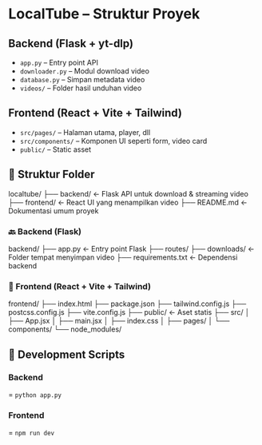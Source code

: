 # LocalTube – Struktur Proyek

## Backend (Flask + yt-dlp)
- `app.py` – Entry point API
- `downloader.py` – Modul download video
- `database.py` – Simpan metadata video
- `videos/` – Folder hasil unduhan video

## Frontend (React + Vite + Tailwind)
- `src/pages/` – Halaman utama, player, dll
- `src/components/` – Komponen UI seperti form, video card
- `public/` – Static asset

## 📁 Struktur Folder

localtube/
├── backend/ ← Flask API untuk download & streaming video
├── frontend/ ← React UI yang menampilkan video
├── README.md ← Dokumentasi umum proyek

### 🔙 Backend (Flask)

backend/
├── app.py ← Entry point Flask
├── routes/
├── downloads/ ← Folder tempat menyimpan video
├── requirements.txt ← Dependensi backend

### 🎨 Frontend (React + Vite + Tailwind)

frontend/
├── index.html
├── package.json
├── tailwind.config.js
├── postcss.config.js
├── vite.config.js
├── public/ ← Aset statis
├── src/
│ ├── App.jsx
│ ├── main.jsx
│ ├── index.css
│ ├── pages/
│ └── components/
└── node_modules/

## 🧪 Development Scripts

### Backend

= `python app.py`

### Frontend

= `npm run dev`